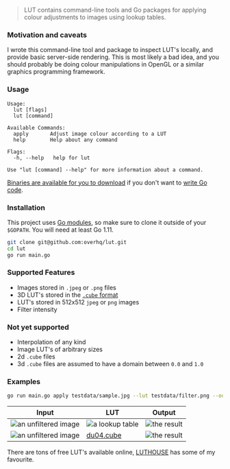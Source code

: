 > LUT contains command-line tools and Go packages for applying colour adjustments to images using lookup tables.

### Motivation and caveats

I wrote this command-line tool and package to inspect LUT's locally, and provide basic server-side rendering. This is most likely a bad idea, and you should probably be doing colour manipulations in OpenGL or a similar graphics programming framework.

### Usage

```
Usage:
  lut [flags]
  lut [command]

Available Commands:
  apply       Adjust image colour according to a LUT
  help        Help about any command

Flags:
  -h, --help   help for lut

Use "lut [command] --help" for more information about a command.
```

[Binaries are available for you to download](https://github.com/overhq/lut/releases/latest) if you don't want to [write Go code](https://golang.org/doc/code.html).

### Installation

This project uses [Go modules](https://blog.golang.org/modules2019), so make sure to clone it outside of your `$GOPATH`. You will need at least Go 1.11.

```sh
git clone git@github.com:overhq/lut.git
cd lut
go run main.go
```

### Supported Features

- Images stored in `.jpeg` or `.png` files
- 3D LUT's stored in the [`.cube` format](https://wwwimages2.adobe.com/content/dam/acom/en/products/speedgrade/cc/pdfs/cube-lut-specification-1.0.pdf)
- LUT's stored in 512x512 `jpeg` or `png` images
- Filter intensity

### Not yet supported

- Interpolation of any kind
- Image LUT's of arbitrary sizes
- 2d `.cube` files
- 3d `.cube` files are assumed to have a domain between `0.0` and `1.0`

### Examples

```sh
go run main.go apply testdata/sample.jpg --lut testdata/filter.png --out testdata/output.jpg
```

| Input                                                                                           | LUT                                                                                        | Output                                                                                  |
| ----------------------------------------------------------------------------------------------- | ------------------------------------------------------------------------------------------ | --------------------------------------------------------------------------------------- |
| ![an unfiltered image](https://raw.githubusercontent.com/overhq/lut/master/testdata/sample.jpg) | ![a lookup table](https://raw.githubusercontent.com/overhq/lut/master/testdata/filter.png) | ![the result](https://raw.githubusercontent.com/overhq/lut/master/testdata/output.jpg)  |
| ![an unfiltered image](https://raw.githubusercontent.com/overhq/lut/master/testdata/sample.jpg) | [du04.cube](https://raw.githubusercontent.com/overhq/lut/master/testdata/du04.cube)        | ![the result](https://raw.githubusercontent.com/overhq/lut/master/testdata/output2.jpg) |

There are tons of free LUT's available online, [LUTHOUSE](https://www.luthouse.com/free-luts) has some of my favourite.

